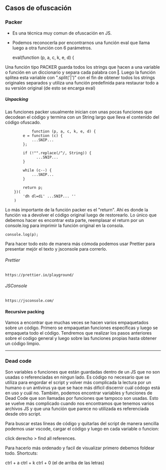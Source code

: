 ## Casos de ofuscación

### Packer

- Es una técnica muy comun de ofuscación en JS.
- Podemos reconocerla por encontrarnos una función eval que llama luego a otra función con 6 parámetros.

    eval(function (p, a, c, k, e, d) {

Una función tipo PACKER guarda todos los strings que hacen a una variable o función en un diccionario y separa cada palabra con **|**. Luego la función splitea esta variable con ".split('|')" con el fin de obtener todos los strings originales separados y utiliza una función predefinida para restaurar todo a su versión original (de esto se encarga eval)

##### Unpacking

Las funciones packer usualmente inician con unas pocas funciones que decodean el código y termina con un String largo que lleva el contenido del código ofuscado.


                function (p, a, c, k, e, d) {
            e = function (c) {
                ...SNIP...
            };
        
            if (!"".replace(/^/, String)) {
                  ...SNIP...
            }
        
            while (c--) {
                ...SNIP...
            }
        
            return p;
        })(
            'dh dl=di' ...SNIP... ''
        )

Lo más importante de la función packer es el "return". Ahí es donde la función va a devolver el código original luego de restorearlo. Lo único que debemos hacer es encontrar esta parte, reemplasar el return por un console.log para imprimir la función original en la consola.
            
    console.log(p);

Para hacer todo esto de manera más cómoda podemos usar Prettier para presentar mejór el texto y jsconsole para correrlo.

###### Prettier
    https://prettier.io/playground/

###### JSConsole

    https://jsconsole.com/

#### Recursive packing

Vamos a encontrar que muchas veces se hacen varios empaquetados sobre un código. Primero se empaquetan funciones específicas y luego se empaqueta todo el código. Tendremos que realizar los pasos anteriores sobre el codigo general y luego sobre las funciones propias hasta obtener un código limpio.

---

### Dead code

Son variables o funciones que están guardadas dentro de un JS que no son usadas o referenciadas en ningun lado. Es código no necesario que se utiliza para engordar el script y volver más complicada la lectura por un humano o un antivirus ya que se hace más dificil discernir cuál códogo está en uso y cuál no.
También, podemos encontrar variables y funciones de Dead Code que son llamadas por funciones que tampoco son usadas. Esto se vuelve más complicado cuando nos encontramos que tenemos varios archivos JS y que una función que parece no utilizada es referenciada desde otro script.

Para buscar estas líneas de código y quitarlas del script de manera sencilla podemos usar vscode, cargar el código y luego en cada variable o funcion:

click derecho > find all references.

Para hacerlo más ordenado y facil de visualizar primero debemos foldear todo. Shortcuts:

ctrl + a
ctrl + k
ctrl + 0 (el de arriba de las letras)
